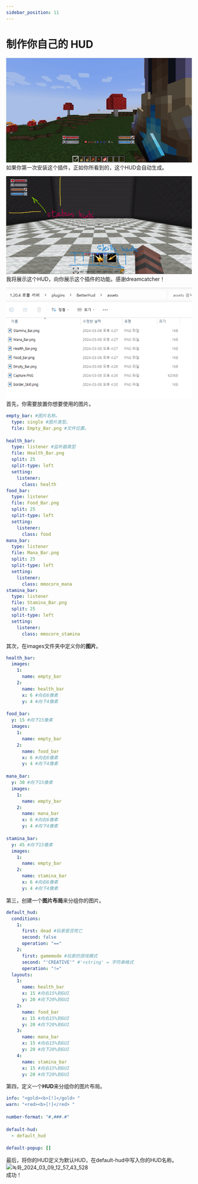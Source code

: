 ```yaml
---
sidebar_position: 11
---
```


# 制作你自己的 HUD

![녹화_2024_03_09_12_25_07_25](_image/hud-1.gif)  
如果你第一次安装这个插件，正如你所看到的，这个HUD会自动生成。  

![Capture](_image/hud-2.png)  
我将展示这个HUD，向你展示这个插件的功能。感谢dreamcatcher！

![1](_image/hud-3.png)  
首先，你需要放置你想要使用的图片。

``` yaml
empty_bar: #图片名称。
  type: single #图片类型。
  file: Empty_Bar.png #文件位置。

health_bar:
  type: listener #监听器类型
  file: Health_Bar.png
  split: 25
  split-type: left
  setting:
    listener:
      class: health
food_bar:
  type: listener
  file: Food_Bar.png
  split: 25
  split-type: left
  setting:
    listener:
      class: food
mana_bar:
  type: listener
  file: Mana_Bar.png
  split: 25
  split-type: left
  setting:
    listener:
      class: mmocore_mana
stamina_bar:
  type: listener
  file: Stamina_Bar.png
  split: 25
  split-type: left
  setting:
    listener:
      class: mmocore_stamina
```
其次，在images文件夹中定义你的**图片**。

``` yaml
health_bar:
  images:
    1:
      name: empty_bar
    2:
      name: health_bar
      x: 6 #向右6像素
      y: 4 #向下4像素

food_bar:
  y: 15 #向下15像素
  images:
    1:
      name: empty_bar
    2:
      name: food_bar
      x: 6 #向右6像素
      y: 4 #向下4像素

mana_bar:
  y: 30 #向下15像素
  images:
    1:
      name: empty_bar
    2:
      name: mana_bar
      x: 6 #向右6像素
      y: 4 #向下4像素

stamina_bar:
  y: 45 #向下15像素
  images:
    1:
      name: empty_bar
    2:
      name: stamina_bar
      x: 6 #向右6像素
      y: 4 #向下4像素
```
第三，创建一个**图片布局**来分组你的图片。
``` yaml
default_hud:
  conditions:
    1:
      first: dead #玩家是否死亡
      second: false
      operation: "=="
    2:
      first: gamemode #玩家的游戏模式
      second: "'CREATIVE'" #'<string' = 字符串格式
      operation: "!="
  layouts:
    1:
      name: health_bar
      x: 15 #向右15%到GUI
      y: 20 #向下20%到GUI
    2:
      name: food_bar
      x: 15 #向右15%到GUI
      y: 20 #向下20%到GUI
    3:
      name: mana_bar
      x: 15 #向右15%到GUI
      y: 20 #向下20%到GUI
    4:
      name: stamina_bar
      x: 15 #向右15%到GUI
      y: 20 #向下20%到GUI
```
第四，定义一个**HUD**来分组你的图片布局。
``` yaml
info: "<gold><b>[!]</gold> "
warn: "<red><b>[!]</red> "

number-format: "#,###.#"

default-hud:
  - default_hud

default-popup: []
```
最后，将你的HUD定义为默认HUD，在default-hud中写入你的HUD名称。  
![녹화_2024_03_09_12_57_43_528](https://github.com/toxicity188/BetterHud/assets/114675706/e58d38fa-d2bc-4208-a484-4eaa904c3662)  
成功！

